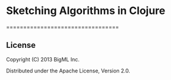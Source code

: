 
# Sketching Algorithms in Clojure
=================================

## License

Copyright (C) 2013 BigML Inc.

Distributed under the Apache License, Version 2.0.
